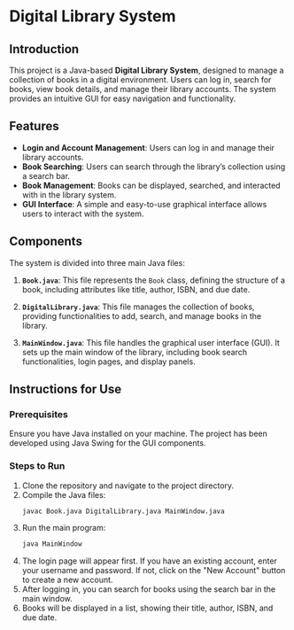 
# Digital Library System

## Introduction
This project is a Java-based **Digital Library System**, designed to manage a collection of books in a digital environment. Users can log in, search for books, view book details, and manage their library accounts. The system provides an intuitive GUI for easy navigation and functionality.

## Features
- **Login and Account Management**: Users can log in and manage their library accounts.
- **Book Searching**: Users can search through the library’s collection using a search bar.
- **Book Management**: Books can be displayed, searched, and interacted with in the library system.
- **GUI Interface**: A simple and easy-to-use graphical interface allows users to interact with the system.

## Components
The system is divided into three main Java files:
1. **`Book.java`**: This file represents the `Book` class, defining the structure of a book, including attributes like title, author, ISBN, and due date.
   
2. **`DigitalLibrary.java`**: This file manages the collection of books, providing functionalities to add, search, and manage books in the library.

3. **`MainWindow.java`**: This file handles the graphical user interface (GUI). It sets up the main window of the library, including book search functionalities, login pages, and display panels.

## Instructions for Use

### Prerequisites
Ensure you have Java installed on your machine. The project has been developed using Java Swing for the GUI components.

### Steps to Run
1. Clone the repository and navigate to the project directory.
2. Compile the Java files:
   ```bash
   javac Book.java DigitalLibrary.java MainWindow.java
   ```
3. Run the main program:
   ```bash
   java MainWindow
   ```
4. The login page will appear first. If you have an existing account, enter your username and password. If not, click on the "New Account" button to create a new account.
5. After logging in, you can search for books using the search bar in the main window.
6. Books will be displayed in a list, showing their title, author, ISBN, and due date.
